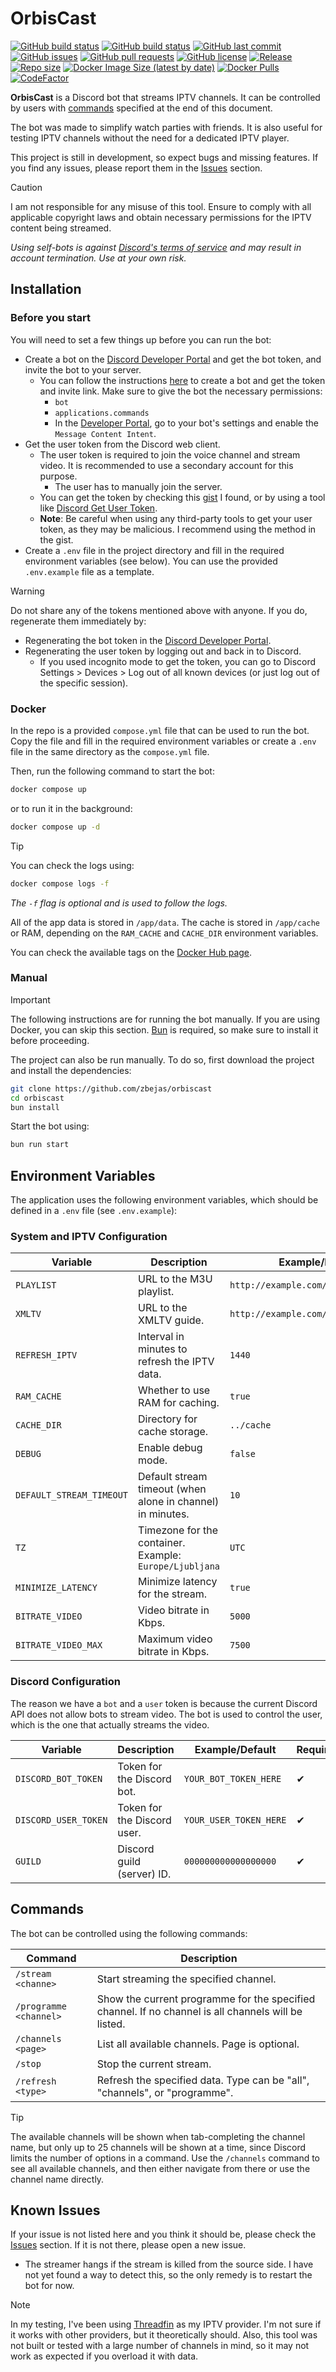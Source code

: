 # OrbisCast

[![GitHub build status](https://img.shields.io/github/actions/workflow/status/zbejas/orbiscast/main.yml?label=main%20build)](https://github.com/zbejas/orbiscast/actions/workflows/main.yml)
[![GitHub build status](https://img.shields.io/github/actions/workflow/status/zbejas/orbiscast/dev.yml?label=dev%20build)](https://github.com/zbejas/orbiscast/actions/workflows/dev.yml)
[![GitHub last commit](https://img.shields.io/github/last-commit/zbejas/orbiscast)](https://github.com/zbejas/orbiscast/commits/main)
[![GitHub issues](https://img.shields.io/github/issues/zbejas/orbiscast)](https://github.com/zbejas/orbiscast/issues)
[![GitHub pull requests](https://img.shields.io/github/issues-pr/zbejas/orbiscast)](https://github.com/zbejas/orbiscast/pulls)
[![GitHub license](https://img.shields.io/github/license/zbejas/orbiscast)](https://github.com/zbejas/orbiscast/blob/main/LICENSE.md)
[![Release](https://img.shields.io/github/v/release/zbejas/orbiscast)](https://github.com/zbejas/orbiscast/releases)
[![Repo size](https://img.shields.io/github/repo-size/zbejas/orbiscast)](https://github.com/zbejas/orbiscast/)
[![Docker Image Size (latest by date)](https://img.shields.io/docker/image-size/zbejas/orbiscast?sort=date)](https://hub.docker.com/r/zbejas/orbiscast)
[![Docker Pulls](https://img.shields.io/docker/pulls/zbejas/orbiscast)](https://hub.docker.com/r/zbejas/orbiscast)
[![CodeFactor](https://www.codefactor.io/repository/github/zbejas/orbiscast/badge)](https://www.codefactor.io/repository/github/zbejas/orbiscast)

**OrbisCast** is a Discord bot that streams IPTV channels. It can be controlled by users with [commands](#commands) specified at the end of this document.

The bot was made to simplify watch parties with friends. It is also useful for testing IPTV channels without the need for a dedicated IPTV player.

This project is still in development, so expect bugs and missing features. If you find any issues, please report them in the [Issues](https://github.com/zbejas/orbiscast/issues) section.

> [!CAUTION]
> I am not responsible for any misuse of this tool. Ensure to comply with all applicable copyright laws and obtain necessary permissions for the IPTV content being streamed.
>
> _Using self-bots is against [Discord's terms of service](https://discord.com/guidelines) and may result in account termination. Use at your own risk._

## Installation

### Before you start

You will need to set a few things up before you can run the bot:

- Create a bot on the [Discord Developer Portal](https://discord.com/developers/applications) and get the bot token, and invite the bot to your server.
  - You can follow the instructions [here](https://discordpy.readthedocs.io/en/stable/discord.html) to create a bot and get the token and invite link. Make sure to give the bot the necessary permissions:
    - `bot`
    - `applications.commands`
    - In the [Developer Portal](https://discord.com/developers/applications), go to your bot's settings and enable the `Message Content Intent`.
- Get the user token from the Discord web client.
  - The user token is required to join the voice channel and stream video. It is recommended to use a secondary account for this purpose.
    - The user has to manually join the server.
  - You can get the token by checking this [gist](https://gist.github.com/MarvNC/e601f3603df22f36ebd3102c501116c6#file-get-discord-token-from-browser-md) I found, or by using a tool like [Discord Get User Token](https://chromewebstore.google.com/detail/discord-get-user-token/accgjfooejbpdchkfpngkjjdekkcbnfd).
  - **Note**: Be careful when using any third-party tools to get your user token, as they may be malicious. I recommend using the method in the gist.
- Create a `.env` file in the project directory and fill in the required environment variables (see below). You can use the provided `.env.example` file as a template.

> [!WARNING]
> Do not share any of the tokens mentioned above with anyone. If you do, regenerate them immediately by:
>
> - Regenerating the bot token in the [Discord Developer Portal](https://discord.com/developers/applications).
> - Regenerating the user token by logging out and back in to Discord.
>   - If you used incognito mode to get the token, you can go to Discord Settings > Devices > Log out of all known devices (or just log out of the specific session).

### Docker

In the repo is a provided `compose.yml` file that can be used to run the bot.
Copy the file and fill in the required environment variables or create a `.env` file in the same directory as the `compose.yml` file.

Then, run the following command to start the bot:

```bash
docker compose up
```

or to run it in the background:

```bash
docker compose up -d
```

> [!TIP]
> You can check the logs using:
>
> ```bash
> docker compose logs -f
> ```
>
> _The `-f` flag is optional and is used to follow the logs._

All of the app data is stored in `/app/data`. The cache is stored in `/app/cache` or RAM, depending on the `RAM_CACHE` and `CACHE_DIR` environment variables.

You can check the available tags on the [Docker Hub page](https://hub.docker.com/r/zbejas/orbiscast/tags?ordering=name).

### Manual

> [!IMPORTANT]
> The following instructions are for running the bot manually. If you are using Docker, you can skip this section. [Bun](https://bun.sh/) is required, so make sure to install it before proceeding.

The project can also be run manually. To do so, first download the project and install the dependencies:

```bash
git clone https://github.com/zbejas/orbiscast
cd orbiscast
bun install
```

Start the bot using:

```bash
bun run start
```

## Environment Variables

The application uses the following environment variables, which should be defined in a `.env` file (see `.env.example`):

### System and IPTV Configuration

| Variable           | Description                                      | Example/Default                          | Required |
|--------------------|--------------------------------------------------|------------------------------------------|----------|
| `PLAYLIST`         | URL to the M3U playlist.                         | `http://example.com/m3u/playlist.m3u`    | ✔        |
| `XMLTV`            | URL to the XMLTV guide.                          | `http://example.com/xmltv/guide.xml`     | ✔        |
| `REFRESH_IPTV`     | Interval in minutes to refresh the IPTV data.    | `1440`                                   | ✘        |
| `RAM_CACHE`        | Whether to use RAM for caching.                  | `true`                                  | ✘        |
| `CACHE_DIR`        | Directory for cache storage.                     | `../cache`                               | ✘        |
| `DEBUG`            | Enable debug mode.                               | `false`                                  | ✘        |
| `DEFAULT_STREAM_TIMEOUT` | Default stream timeout (when alone in channel) in minutes.            | `10`                                     | ✘        |
| `TZ`               | Timezone for the container. Example: `Europe/Ljubljana`                      | `UTC`                                    | ✘        |
| `MINIMIZE_LATENCY` | Minimize latency for the stream.                 | `true`                                   | ✘        |
| `BITRATE_VIDEO`    | Video bitrate in Kbps.                           | `5000`                                   | ✘        |
| `BITRATE_VIDEO_MAX`| Maximum video bitrate in Kbps.                   | `7500`                                   | ✘        |

### Discord Configuration

The reason we have a `bot` and a `user` token is because the current Discord API does not allow bots to stream video. The bot is used to control the user, which is the one that actually streams the video.

| Variable              | Description                                      | Example/Default                          | Required |
|-----------------------|--------------------------------------------------|------------------------------------------|----------|
| `DISCORD_BOT_TOKEN`           | Token for the Discord bot.                       | `YOUR_BOT_TOKEN_HERE`                    | ✔        |
| `DISCORD_USER_TOKEN`  | Token for the Discord user.                      | `YOUR_USER_TOKEN_HERE`                   | ✔        |
| `GUILD`               | Discord guild (server) ID.                       | `000000000000000000`                     | ✔        |

## Commands

The bot can be controlled using the following commands:

| Command | Description |
|---------|-------------|
| `/stream <channe>` | Start streaming the specified channel. |
| `/programme <channel>` | Show the current programme for the specified channel. If no channel is all channels will be listed. |
| `/channels <page>` | List all available channels. Page is optional. |
| `/stop` | Stop the current stream. |
| `/refresh <type>` | Refresh the specified data. Type can be "all", "channels", or "programme". |

> [!TIP]
> The available channels will be shown when tab-completing the channel name, but only up to 25 channels will be shown at a time, since Discord limits the number of options in a command. Use the `/channels` command to see all available channels, and then either navigate from there or use the channel name directly.

## Known Issues

If your issue is not listed here and you think it should be, please check the [Issues](https://github.com/zbejas/orbiscast/issues) section. If it is not there, please open a new issue.

- The streamer hangs if the stream is killed from the source side. I have not yet found a way to detect this, so the only remedy is to restart the bot for now.

> [!NOTE]
> In my testing, I've been using [Threadfin](https://github.com/Threadfin/Threadfin) as my IPTV provider. I'm not sure if it works with other providers, but it theoretically should. Also, this tool was not built or tested with a large number of channels in mind, so it may not work as expected if you overload it with data.
